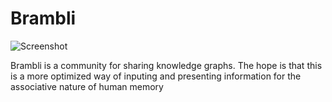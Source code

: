 # Brambli

![Screenshot](https://github.com/SamuelmdLow/KnowledgeGrapher/assets/67992154/8cb6ffdd-2c58-41b3-a89f-f23fc8039363)

Brambli is a community for sharing knowledge graphs. The hope is that this is a more optimized way of inputing and presenting information for the associative nature of human memory
